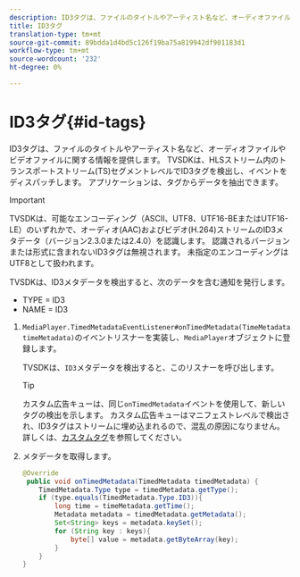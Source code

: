 ```yaml
---
description: ID3タグは、ファイルのタイトルやアーティスト名など、オーディオファイルやビデオファイルに関する情報を提供します。 TVSDKは、HLSストリーム内のトランスポートストリーム(TS)セグメントレベルでID3タグを検出し、イベントをディスパッチします。 アプリケーションは、タグからデータを抽出できます。
title: ID3タグ
translation-type: tm+mt
source-git-commit: 89bdda1d4bd5c126f19ba75a819942df901183d1
workflow-type: tm+mt
source-wordcount: '232'
ht-degree: 0%

---
```



# ID3タグ{#id-tags}

ID3タグは、ファイルのタイトルやアーティスト名など、オーディオファイルやビデオファイルに関する情報を提供します。 TVSDKは、HLSストリーム内のトランスポートストリーム(TS)セグメントレベルでID3タグを検出し、イベントをディスパッチします。 アプリケーションは、タグからデータを抽出できます。

>[!IMPORTANT]
>
>TVSDKは、可能なエンコーディング（ASCII、UTF8、UTF16-BEまたはUTF16-LE）のいずれかで、オーディオ(AAC)およびビデオ(H.264)ストリームのID3メタデータ（バージョン2.3.0または2.4.0）を認識します。 認識されるバージョンまたは形式に含まれないID3タグは無視されます。 未指定のエンコーディングはUTF8として扱われます。

TVSDKは、ID3メタデータを検出すると、次のデータを含む通知を発行します。

* TYPE = ID3
* NAME = ID3

1. `MediaPlayer.TimedMetadataEventListener#onTimedMetadata(TimeMetadata timeMetadata)`のイベントリスナーを実装し、`MediaPlayer`オブジェクトに登録します。

   TVSDKは、`ID3`メタデータを検出すると、このリスナーを呼び出します。

   >[!TIP]
   >
   >カスタム広告キューは、同じ`onTimedMetadata`イベントを使用して、新しいタグの検出を示します。 カスタム広告キューはマニフェストレベルで検出され、ID3タグはストリームに埋め込まれるので、混乱の原因になりません。 詳しくは、[カスタムタグ](../../tvsdk-3x-android-prog/android-3x-advertising/ad-insertion/custom-tags-configure/android-3x-custom-tags-configure.md)を参照してください。

1. メタデータを取得します。

   ```java
   @Override 
    public void onTimedMetadata(TimedMetadata timedMetadata) { 
       TimedMetadata.Type type = timedMetadata.getType(); 
       if (type.equals(TimedMetadata.Type.ID3)){ 
           long time = timeMetadata.getTime(); 
           Metadata metadata = timedMetadata.getMetadata(); 
           Set<String> keys = metadata.keySet(); 
           for (String key : keys){ 
               byte[] value = metadata.getByteArray(key); 
           } 
       } 
   }
   ```
